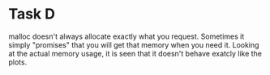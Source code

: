 # Task D
malloc doesn't always allocate exactly what you request. Sometimes it simply "promises" that you will get that memory when you need it. Looking at the actual memory usage, it is seen that it doesn't behave exatcly like the plots.